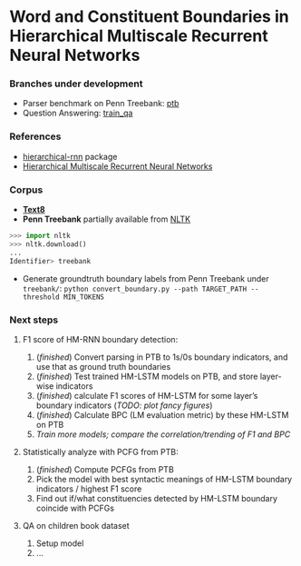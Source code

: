 # Word and Constituent Boundaries in Hierarchical Multiscale Recurrent Neural Networks

### Branches under development
* Parser benchmark on Penn Treebank: [ptb](https://github.com/guangyuzh/nlu-hmrnn/tree/ptb)
* Question Answering: [train_qa](https://github.com/guangyuzh/nlu-hmrnn/tree/train_qa)

### References
* [hierarchical-rnn](https://github.com/n-s-f/hierarchical-rnn) package
* [Hierarchical Multiscale Recurrent Neural Networks](https://arxiv.org/abs/1609.01704)

### Corpus
* **[Text8](https://github.com/guangyuzh/nlu-hmrnn/blob/master/hierarchical-rnn/text8.txt)** 
* **Penn Treebank** partially available from [NLTK](http://www.nltk.org/nltk_data/)
```python
>>> import nltk
>>> nltk.download()
...
Identifier> treebank
```
* Generate groundtruth boundary labels from Penn Treebank under `treebank/`:
`python convert_boundary.py --path TARGET_PATH --threshold MIN_TOKENS`

### Next steps
1. F1 score of HM-RNN boundary detection:
    1. (*finished*) Convert parsing in PTB to 1s/0s boundary indicators, and use that as ground truth boundaries
    2. (*finished*) Test trained HM-LSTM models on PTB, and store layer-wise indicators
    3. (*finished*) calculate F1 scores of HM-LSTM for some layer’s boundary indicators (*TODO: plot fancy figures*)
    3. (*finished*) Calculate BPC (LM evaluation metric) by these HM-LSTM on PTB
    4. *Train more models; compare the correlation/trending of F1 and BPC*

1. Statistically analyze with PCFG from PTB:
    1. (*finished*) Compute PCFGs from PTB
    2. Pick the model with best syntactic meanings of HM-LSTM boundary indicators / highest F1 score
    3. Find out if/what constituencies detected by HM-LSTM boundary coincide with PCFGs
    
1. QA on children book dataset
    1. Setup model
    2. ...